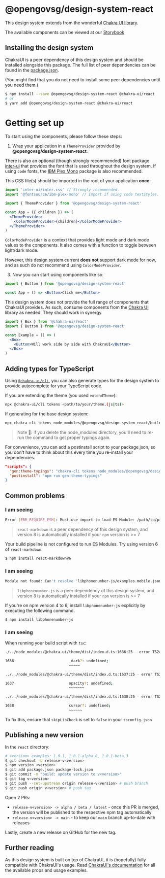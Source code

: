 # @opengovsg/design-system-react

This design system extends from the wonderful [Chakra UI library](https://github.com/chakra-ui/chakra-ui).

The available components can be viewed at our [Storybook](https://design.hack.gov.sg)

## Installing the design system

ChakraUI is a peer dependency of this design system and should be installed alongside this package. The full list of peer dependencies can be found in the [package.json](package.json).

(You might find that you do not need to install some peer dependencies until you need them.)

```sh
$ npm install --save @opengovsg/design-system-react @chakra-ui/react
# or
$ yarn add @opengovsg/design-system-react @chakra-ui/react
```

# Getting set up

To start using the components, please follow these steps:

1. Wrap your application in a `ThemeProvider` provided by **@opengovsg/design-system-react**.

There is also an optional (though strongly recommended) font package [inter-ui](https://www.npmjs.com/package/inter-ui) that provides the font that is used throughout the design system.
If using `code` fonts, the [IBM Plex Mono](https://www.npmjs.com/package/@fontsource/ibm-plex-mono) package is also recommended.

This CSS file(s) should be imported in the root of your application **once**:

```jsx
import 'inter-ui/inter.css' // Strongly recommended.
import '@fontsource/ibm-plex-mono' // Import if using code textStyles.

import { ThemeProvider } from '@opengovsg/design-system-react'

const App = ({ children }) => (
  <ThemeProvider>
    <ColorModeProvider>{children}</ColorModeProvider>
  </ThemeProvider>
)
```

`ColorModeProvider` is a context that provides light mode and dark mode values
to the components. It also comes with a function to toggle between light/dark
mode.

However, this design system current **does not** support dark mode for now, and as such do not recommend using `ColorModeProvider`.

3. Now you can start using components like so:

```jsx
import { Button } from '@opengovsg/design-system-react'

const App = () => <Button>Click me</Button>
```

This design system does not provide the full range of components that ChakraUI provides. As such, consume components from the [Chakra UI](https://chakra-ui.com) library as needed. They should work in synergy.

```jsx
import { Box } from '@chakra-ui/react'
import { Button } from '@opengovsg/design-system-react'

const Example = () => (
  <Box>
    <Button>Will work side by side with ChakraUI</Button>
  </Box>
)
```

## Adding types for TypeScript

Using [`@chakra-ui/cli`](https://www.npmjs.com/package/@chakra-ui/cli), you can also generate types for the design system to provide autocomplete for your TypeScript code.

If you are extending the theme (you used `extendTheme`):

```bash
npx @chakra-ui/cli tokens <path/to/your/theme.(js|ts)>
```

If generating for the base design system:

```bash
npx chakra-cli tokens node_modules/@opengovsg/design-system-react/build/theme/theme.js
```

> Note 🚨: If you delete the node_modules directory, you'll need to re-run the command to get proper typings again.

For convenience, you can add a postinstall script to your package.json, so you don't have to think about this every time you re-install your dependencies.

```json
"scripts": {
  "gen:theme-typings": "chakra-cli tokens node_modules/@opengovsg/design-system-react/build/theme/theme.js",
  "postinstall": "npm run gen:theme-typings"
}
```

## Common problems

### I am seeing

```bash
Error [ERR_REQUIRE_ESM]: Must use import to load ES Module: /path/to/project/node_modules/react-markdown/index.js
```

> `react-markdown` is a peer dependency of this design system, and version 8 is automatically installed if your `npm` version is >= 7

Your build pipeline is not configured to run ES Modules. Try using version 6 of `react-markdown`.

```bash
$ npm install react-markdown@6
```

### I am seeing

```bash
Module not found: Can't resolve 'libphonenumber-js/examples.mobile.json'
```

> `libphonenumber-js` is a peer dependency of this design system, and version 8 is automatically installed if your `npm` version is >= 7

If you're on npm version 4 to 6, install `libphonenumber-js` explicitly by executing the following command.

```bash
$ npm install libphonenumber-js
```

### I am seeing

When running your build script with `tsc`:

```bash
./../node_modules/@chakra-ui/theme/dist/index.d.ts:1636:25 - error TS2411: Property '_dark' of type 'undefined' is not assignable to 'string' index type 'string'.

1636                         _dark?: undefined;
                             ~~~~~

../../node_modules/@chakra-ui/theme/dist/index.d.ts:1637:25 - error TS2411: Property 'opacity' of type 'undefined' is not assignable to 'string' index type 'string'.

1637                         opacity?: undefined;
                             ~~~~~~~

../../node_modules/@chakra-ui/theme/dist/index.d.ts:1638:25 - error TS2411: Property 'cursor' of type 'undefined' is not assignable to 'string' index type 'string'.

1638                         cursor?: undefined;
                             ~~~~~~
```

To fix this, ensure that `skipLibCheck` is set to `false` in your `tsconfig.json`

## Publishing a new version

In the `react` directory:

```bash
# <version> examples: 1.0.1, 1.0.1-alpha.0, 1.0.1-beta.3
$ git checkout -b release-v<version>
$ npm version <version>
$ git add package.json package-lock.json
$ git commit -m "build: update version to v<version>"
$ git tag v<version>
$ git push --set-upstream origin release-v<version> # push branch
$ git push origin v<version> # push tag
```

Open 2 PRs:

- `release-v<version> -> alpha / beta / latest` - once this PR is merged, the version will be published to the respective npm tag automatically
- `release-v<version> -> main` - to keep our `main` branch up-to-date with releases

Lastly, create a new release on GitHub for the new tag.

## Further reading

As this design system is built on top of ChakraUI, it is (hopefully) fully compatible with ChakraUI's usage. Read [ChakraUI's documentation](https://chakra-ui.com) for all the available props and usage examples.
